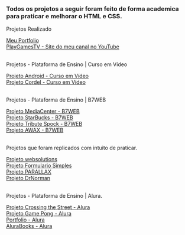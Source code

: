 
 
<h3>Todos os projetos a seguir foram feito de forma academica para praticar e melhorar o HTML e CSS.</h3>

<p>Projetos Realizado</p>
<lil> <a href="https://joaopauloffnogueira.github.io/projetos-academicos/portfolio/"> Meu Portfolio </a><br>
<lil> <a href="https://joaopauloffnogueira.github.io/projetos-academicos/playgamestv/"> PlayGamesTV - Site do meu canal no YouTube </a>
<br><br>
  
<p>Projetos - Plataforma de Ensino | Curso em Vídeo</p> 
<lil> <a href="https://joaopauloffnogueira.github.io/projetos-academicos/android/"> Projeto Android - Curso em Vídeo </a> <br> 
<lil> <a href="https://joaopauloffnogueira.github.io/projetos-academicos/Cordel/"> Projeto Cordel - Curso em Vídeo </a> 
<br><br>

<p>Projetos - Plataforma de Ensino | B7WEB</p>
<lil> <a href="https://joaopauloffnogueira.github.io/projetos-academicos/mediacenter/"> Projeto MediaCenter - B7WEB </a> <br> 
<lil> <a href="https://joaopauloffnogueira.github.io/projetos-academicos/starbucks/"> Projeto StarBucks - B7WEB </a> <br> 
<lil> <a href="https://joaopauloffnogueira.github.io/projetos-academicos/tribute spock/"> Projeto Tribute Spock - B7WEB </a> <br> 
<lil> <a href="https://joaopauloffnogueira.github.io/projetos-academicos/AWAX/"> Projeto AWAX - B7WEB </a>
<br><br>
 
<p>Projetos que foram replicados com intuito de praticar.</p>
<lil> <a href="https://joaopauloffnogueira.github.io/projetos-academicos/websolutions/"> Projeto websolutions </a> <br>
<lil> <a href="https://joaopauloffnogueira.github.io/projetos-academicos/formulario simples/"> Projeto Formulario Simples </a> <br>
<lil> <a href="https://joaopauloffnogueira.github.io/projetos-academicos/PARALLAX/"> Projeto PARALLAX </a> <br>
<lil> <a href="https://joaopauloffnogueira.github.io/projetos-academicos/drnorman/"> Projeto DrNorman </a>
<br><br>
 
<p>Projetos - Plataforma de Ensino | Alura.</p>
<lil> <a href="https://editor.p5js.org/JoaoPauloF/sketches/Kn3Qz5AWL"> Projeto Crossing the Street - Alura </a> <br>
<lil> <a href="https://editor.p5js.org/JoaoPauloF/sketches/Y7e2McZ6o"> Projeto Game Pong - Alura </a><br>
<lil> <a href="https://joaopauloffnogueira.github.io/projetos-academicos/portfolio/"> Portfolio - Alura </a><br>
 <lil> <a href="https://joaopauloffnogueira.github.io/projetos-academicos/alurabooks/"> AluraBooks - Alura </a><br>
<br><br>
 

